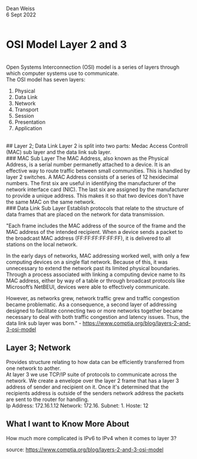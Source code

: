 Dean Weiss <br>
6 Sept 2022
<br>
<br>
# OSI Model Layer 2 and 3
<br>
Open Systems Interconnection (OSI) model is a series of layers through which computer systems use to communicate.
<br>
The OSI model has seven layers:
<ol>
  <li>Physical</li>
  <li>Data Link</li>
  <li>Network</li>
  <li>Transport</li>
  <li>Session</li>
  <li>Presentation</li>
  <li>Application</li>
</ol>
<br>
 ## Layer 2; Data Link
Layer 2 is split into two parts: Medac Access Controll (MAC) sub layer and the data link sub layer. 
<br>
### MAC Sub Layer
The MAC Address, also known as the Physical Address, is a serial number permanetly attached to a device. It is an effective way to route traffic between small communities. This is handled by layer 2 switches. A MAC Address consists of a series of 12 hexidecimal numbers. The first six are useful in identifying the manufacturer of the network interface card (NIC). The last six are assigned by the manufacturer to provide a unique address. This makes it so that two devices don't have the same MAC on the same network.
<br>
### Data Link Sub Layer
Establish protocols that relate to the structure of data frames that are placed on the network for data transmission. 

"Each frame includes the MAC address of the source of the frame and the MAC address of the intended recipient. When a device sends a packet to the broadcast MAC address (FF:FF:FF:FF:FF:FF), it is delivered to all stations on the local network.

In the early days of networks, MAC addressing worked well, with only a few computing devices on a single flat network. Because of this, it was unnecessary to extend the network past its limited physical boundaries. Through a process associated with linking a computing device name to its MAC address, either by way of a table or through broadcast protocols like Microsoft’s NetBEUI, devices were able to effectively communicate.

However, as networks grew, network traffic grew and traffic congestion became problematic. As a consequence, a second layer of addressing designed to facilitate connecting two or more networks together became necessary to deal with both traffic congestion and latency issues. Thus, the data link sub layer was born." - https://www.comptia.org/blog/layers-2-and-3-osi-model

## Layer 3; Network
Provides structure relating to how data can be efficiently transferred from one network to aother.
<br>
At layer 3 we use TCP/IP suite of protocols to communicate across the network. We create a envelope over the layer 2 frame that has a layer 3 address of sender and recipient on it. Once it's determined that the recipients address is outside of the senders network address the packets are sent to the router for handling.
<br>
Ip Address: 172.16.1.12
Network: 172.16.
Subnet: 1.
Hoste: 12

## What I want to Know More About

How much more complicated is IPv6 to IPv4 when it comes to layer 3?










source: https://www.comptia.org/blog/layers-2-and-3-osi-model
